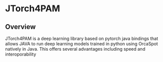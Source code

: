 # JTorch4PAM

## Overview

JTorch4PAM is a deep learning library based on pytorch java bindings that allows JAVA to run deep learning models trained in python using OrcaSpot natively in Java. This offers several advantages including speed and interoporability 
